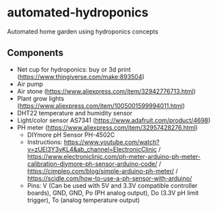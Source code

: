 # automated-hydroponics
Automated home garden using hydroponics concepts

## Components

* Net cup for hydroponics: buy or 3d print (https://www.thingiverse.com/make:893504)
* Air pump 
* Air stone (https://www.aliexpress.com/item/32942776713.html)
* Plant grow lights (https://www.aliexpress.com/item/1005001599994011.html)
* DHT22 temperature and humidity sensor
* Light/color sensor AS7341 (https://www.adafruit.com/product/4698)
* PH meter (https://www.aliexpress.com/item/32957428276.html)
  * DIYmore pH Sensor PH-4502C
  * Instructions: https://www.youtube.com/watch?v=zUEl3Y3yKL4&ab_channel=ElectronicClinic / https://www.electroniclinic.com/ph-meter-arduino-ph-meter-calibration-diymore-ph-sensor-arduino-code/ / https://cimpleo.com/blog/simple-arduino-ph-meter/ / https://scidle.com/how-to-use-a-ph-sensor-with-arduino/
  * Pins: V (Can be used with 5V and 3.3V compatible controller boards), GND, GND, Po (PH analog output), Do (3.3V pH limit trigger), To (analog temperature output)
